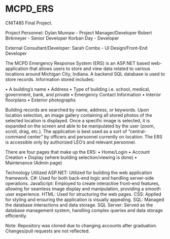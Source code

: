 # MCPD_ERS

CNIT485 Final Project.

Project Personnel:
Dylan Mumaw - Project Manager/Developer
Robert Birkmeyer - Senior Developer
Korban Day - Developer

External Consultant/Developer:
Sarah Combs - UI Design/Front-End Developer

The MCPD Emergency Response System (ERS) is an ASP.NET based web-application that allows users to store and view data related to various locations around Michigan City, Indiana. A backend SQL database is used to store records. Information stored includes:

•	A building’s name
•	Address
•	Type of building i.e. school, medical, government, bank, and private
•	Emergency Contact Information
•	Interior floorplans
•	Exterior photographs

Building records are searched by name, address, or keywords. Upon location selection, an image gallery containing all stored photos of the selected location is displayed. Once a specific image is selected, it is expanded on the screen and able to be manipulated by the user (zoom, scroll, drag, etc.). The application is best used as a sort of “central-command center” by officers and personnel currently on location. The ERS is accessible only by authorized LEO’s and relevant personnel. 

There are four pages that make up the ERS:
•	Home/Login
•	Account Creation
•	Display (where building selection/viewing is done)
•	Maintenance (Admin page)

Technology Utilized
ASP.NET: Utilized for building the web application framework.
C#: Used for both back-end logic and handling server-side operations.
JavaScript: Employed to create interactive front-end features, allowing for seamless image display and
manipulation, providing a smooth user experience.
HTML: Used for structuring the web pages.
CSS: Applied for styling and ensuring the application is visually appealing.
SQL: Managed the database interactions and data storage.
SQL Server: Served as the database management system, handling complex queries and data storage efficiently.

Note: Repository was cloned due to changing accounts after graduation. Changes/pull requests are not reflected. 
